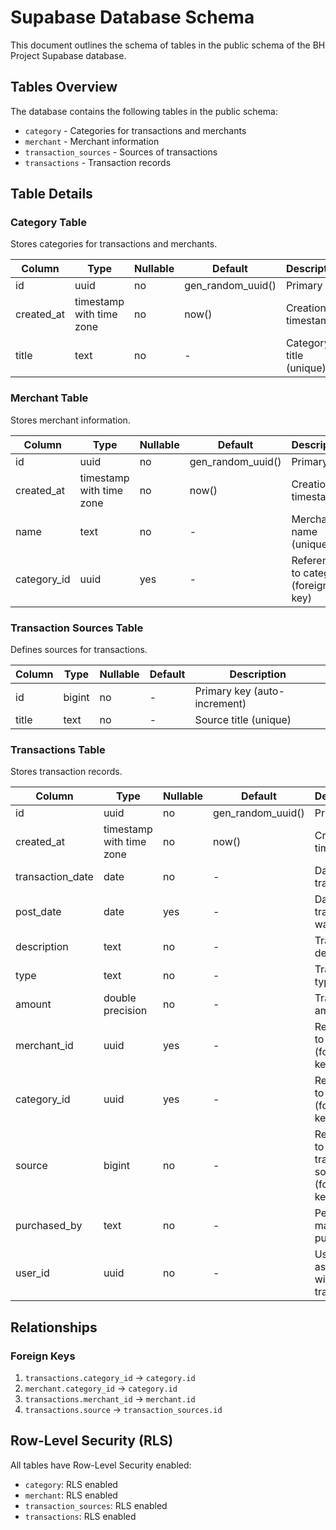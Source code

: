 # Supabase Database Schema

This document outlines the schema of tables in the public schema of the BH Project Supabase database.

## Tables Overview

The database contains the following tables in the public schema:
- `category` - Categories for transactions and merchants
- `merchant` - Merchant information
- `transaction_sources` - Sources of transactions
- `transactions` - Transaction records

## Table Details

### Category Table

Stores categories for transactions and merchants.

| Column | Type | Nullable | Default | Description |
|--------|------|----------|---------|-------------|
| id | uuid | no | gen_random_uuid() | Primary key |
| created_at | timestamp with time zone | no | now() | Creation timestamp |
| title | text | no | - | Category title (unique) |

### Merchant Table

Stores merchant information.

| Column | Type | Nullable | Default | Description |
|--------|------|----------|---------|-------------|
| id | uuid | no | gen_random_uuid() | Primary key |
| created_at | timestamp with time zone | no | now() | Creation timestamp |
| name | text | no | - | Merchant name (unique) |
| category_id | uuid | yes | - | Reference to category (foreign key) |

### Transaction Sources Table

Defines sources for transactions.

| Column | Type | Nullable | Default | Description |
|--------|------|----------|---------|-------------|
| id | bigint | no | - | Primary key (auto-increment) |
| title | text | no | - | Source title (unique) |

### Transactions Table

Stores transaction records.

| Column | Type | Nullable | Default | Description |
|--------|------|----------|---------|-------------|
| id | uuid | no | gen_random_uuid() | Primary key |
| created_at | timestamp with time zone | no | now() | Creation timestamp |
| transaction_date | date | no | - | Date of transaction |
| post_date | date | yes | - | Date transaction was posted |
| description | text | no | - | Transaction description |
| type | text | no | - | Transaction type |
| amount | double precision | no | - | Transaction amount |
| merchant_id | uuid | yes | - | Reference to merchant (foreign key) |
| category_id | uuid | yes | - | Reference to category (foreign key) |
| source | bigint | no | - | Reference to transaction source (foreign key) |
| purchased_by | text | no | - | Person who made the purchase |
| user_id | uuid | no | - | User ID associated with transaction |

## Relationships

### Foreign Keys

1. `transactions.category_id` → `category.id`
2. `merchant.category_id` → `category.id`
3. `transactions.merchant_id` → `merchant.id`
4. `transactions.source` → `transaction_sources.id`

## Row-Level Security (RLS)

All tables have Row-Level Security enabled:
- `category`: RLS enabled
- `merchant`: RLS enabled
- `transaction_sources`: RLS enabled
- `transactions`: RLS enabled 